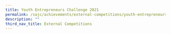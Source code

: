 ```yaml
---
title: Youth Entrepreneurs Challenge 2021
permalink: /sajc/achievements/external-competitions/youth-entrepreneurs-challenge-2021/
description: ""
third_nav_title: External Competitions
---
```

